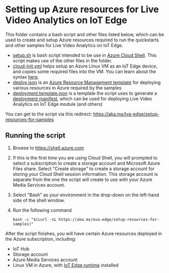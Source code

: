 # Setting up Azure resources for Live Video Analytics on IoT Edge

This folder contains a bash script and other files listed below, which can be used to create and setup Azure resources required to run the quickstarts and other samples for Live Video Analytics on IoT Edge.

- [setup.sh]() is bash script intended to be use in [Azure Cloud Shell](http://shell.azure.com/). This script makes use of the other files in the folder.
- [cloud-init.yml]() helps setup an Azure Linux VM as an IoT Edge device, and copies some required files into the VM. You can learn about the syntax [here](https://docs.microsoft.com/azure/virtual-machines/linux/using-cloud-init).
- [deploy.json]() is an [Azure Resource Management template](https://docs.microsoft.com/azure/templates/) for deploying various resources in Azure required by the samples
- [deployment.template.json]() is a template the script uses to generate a [deployment manifest](https://docs.microsoft.com/azure/iot-edge/module-composition), which can be used for deploying Live Video Analytics on IoT Edge module (and others)


You can get to the script via this redirect: https://aka.ms/lva-edge/setup-resources-for-samples

## Running the script

1. Browse to <https://shell.azure.com>
1. If this is the first time you are using Cloud Shell, you will prompted to select a subscription to create a storage account and Microsoft Azure Files share. Select "Create storage" to create a storage account for storing your Cloud Shell session information. This storage account is separate from the one the script will create to use with your Azure Media Services account.
1. Select "Bash" as your environment in the drop-down on the left-hand side of the shell window.
1. Run the following command

    ```
    bash -c "$(curl -sL https://aka.ms/ava-edge/setup-resources-for-samples)"
    ```
    
After the script finishes, you will have certain Azure resources deployed in the Azure subscription, including:

* IoT Hub
* Storage account
* Azure Media Services account
* Linux VM in Azure, with [IoT Edge runtime](https://docs.microsoft.com/azure/iot-edge/how-to-install-iot-edge-linux) installed


